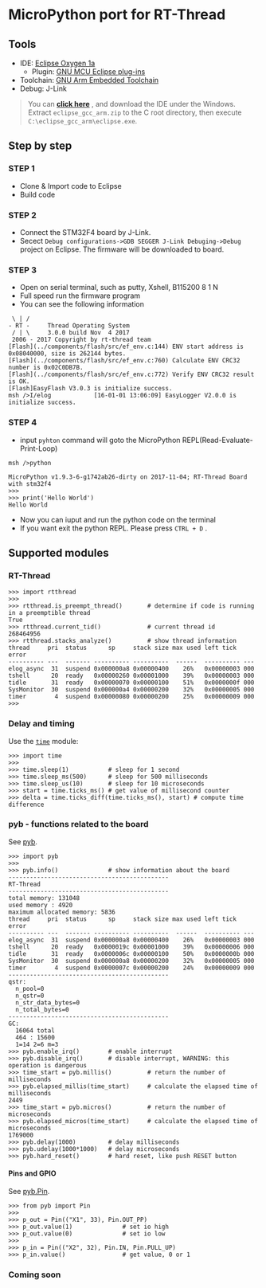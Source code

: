# MicroPython port for RT-Thread

## Tools

- IDE: [Eclipse Oxygen 1a](http://www.eclipse.org/downloads/packages/eclipse-ide-cc-developers/oxygen1a)
    - Plugin: [GNU MCU Eclipse plug-ins](https://gnu-mcu-eclipse.github.io/)
- Toolchain: [GNU Arm Embedded Toolchain](https://developer.arm.com/open-source/gnu-toolchain/gnu-rm)
- Debug: J-Link

> You can [**click here**](http://pan.baidu.com/s/1qY8Qj1q ) , and download the IDE under the Windows. Extract `eclipse_gcc_arm.zip` to the C root directory, then execute `‪C:\eclipse_gcc_arm\eclipse.exe`.

## Step by step

### STEP 1

- Clone & Import code to Eclipse
- Build code

### STEP 2

- Connect the STM32F4 board by J-Link.
- Secect `Debug configurations->GDB SEGGER J-Link Debuging->Debug` project on Eclipse. The firmware will be downloaded to board.

### STEP 3

- Open on serial terminal, such as putty, Xshell, B115200 8 1 N
- Full speed run the firmware program
- You can see the following information

```
 \ | /
- RT -     Thread Operating System
 / | \     3.0.0 build Nov  4 2017
 2006 - 2017 Copyright by rt-thread team
[Flash](../components/flash/src/ef_env.c:144) ENV start address is 0x08040000, size is 262144 bytes.
[Flash](../components/flash/src/ef_env.c:760) Calculate ENV CRC32 number is 0x02C0DB7B.
[Flash](../components/flash/src/ef_env.c:772) Verify ENV CRC32 result is OK.
[Flash]EasyFlash V3.0.3 is initialize success.
msh />I/elog            [16-01-01 13:06:09] EasyLogger V2.0.0 is initialize success.
```

### STEP 4

- input `pyhton` command will goto the MicroPython REPL(Read-Evaluate-Print-Loop)

```
msh />python

MicroPython v1.9.3-6-g1742ab26-dirty on 2017-11-04; RT-Thread Board with stm32f4
>>> 
>>> print('Hello World')
Hello World
```

- Now you can iuput and run the python code on the terminal
- If you want exit the python REPL. Please press `CTRL + D` .

## Supported modules

### RT-Thread

```
>>> import rtthread
>>> 
>>> rtthread.is_preempt_thread()       # determine if code is running in a preemptible thread
True
>>> rtthread.current_tid()             # current thread id
268464956
>>> rtthread.stacks_analyze()          # show thread information
thread     pri  status      sp     stack size max used left tick  error
---------- ---  ------- ---------- ----------  ------  ---------- ---
elog_async  31  suspend 0x000000a8 0x00000400    26%   0x00000003 000
tshell      20  ready   0x00000260 0x00001000    39%   0x00000003 000
tidle       31  ready   0x00000070 0x00000100    51%   0x0000000f 000
SysMonitor  30  suspend 0x000000a4 0x00000200    32%   0x00000005 000
timer        4  suspend 0x00000080 0x00000200    25%   0x00000009 000
>>> 
```

### Delay and timing

Use the [`time`](http://docs.micropython.org/en/latest/pyboard/library/utime.html#module-utime) module:

```
>>> import time
>>> 
>>> time.sleep(1)           # sleep for 1 second
>>> time.sleep_ms(500)      # sleep for 500 milliseconds
>>> time.sleep_us(10)       # sleep for 10 microseconds
>>> start = time.ticks_ms() # get value of millisecond counter
>>> delta = time.ticks_diff(time.ticks_ms(), start) # compute time difference
```

### pyb - functions related to the board

See [pyb](http://docs.micropython.org/en/latest/pyboard/library/pyb.html).

```
>>> import pyb
>>>
>>> pyb.info()              # show information about the board
---------------------------------------------
RT-Thread
---------------------------------------------
total memory: 131048
used memory : 4920
maximum allocated memory: 5836
thread     pri  status      sp     stack size max used left tick  error
---------- ---  ------- ---------- ----------  ------  ---------- ---
elog_async  31  suspend 0x000000a8 0x00000400    26%   0x00000003 000
tshell      20  ready   0x0000019c 0x00001000    39%   0x00000006 000
tidle       31  ready   0x0000006c 0x00000100    50%   0x0000000b 000
SysMonitor  30  suspend 0x000000a8 0x00000200    32%   0x00000005 000
timer        4  suspend 0x0000007c 0x00000200    24%   0x00000009 000
---------------------------------------------
qstr:
  n_pool=0
  n_qstr=0
  n_str_data_bytes=0
  n_total_bytes=0
---------------------------------------------
GC:
  16064 total
  464 : 15600
  1=14 2=6 m=3
>>> pyb.enable_irq()        # enable interrupt
>>> pyb.disable_irq()       # disable interrupt, WARNING: this operation is dangerous
>>> time_start = pyb.millis()          # return the number of milliseconds
>>> pyb.elapsed_millis(time_start)     # calculate the elapsed time of milliseconds
2449
>>> time_start = pyb.micros()          # return the number of microseconds
>>> pyb.elapsed_micros(time_start)     # calculate the elapsed time of microseconds
1769000
>>> pyb.delay(1000)         # delay milliseconds
>>> pyb.udelay(1000*1000)   # delay microseconds
>>> pyb.hard_reset()        # hard reset, like push RESET button
```

#### Pins and GPIO

See [pyb.Pin](http://docs.micropython.org/en/latest/pyboard/library/pyb.Pin.html#pyb-pin).

```
>>> from pyb import Pin
>>> 
>>> p_out = Pin(("X1", 33), Pin.OUT_PP)
>>> p_out.value(1)              # set io high
>>> p_out.value(0)              # set io low
>>> 
>>> p_in = Pin(("X2", 32), Pin.IN, Pin.PULL_UP)
>>> p_in.value()                # get value, 0 or 1
```

### Coming soon
